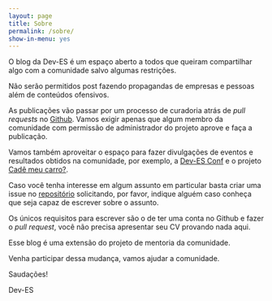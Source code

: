 ```yaml
---
layout: page
title: Sobre
permalink: /sobre/
show-in-menu: yes
---
```


O blog da Dev-ES é um espaço aberto a todos que queiram compartilhar algo com a comunidade salvo algumas restrições.

Não serão permitidos post fazendo propagandas de empresas e pessoas além de conteúdos ofensivos.

As publicações vão passar por um processo de curadoria atrás de _pull requests_ no [Github](https://github.com/Dev-ES/blog). Vamos exigir apenas que algum membro da comunidade com permissão de administrador do projeto aprove e faça a publicação.

Vamos também aproveitar o espaço para fazer divulgações de eventos e resultados obtidos na comunidade, por exemplo, a [Dev-ES Conf](http://www.dev-es.org/) e o projeto [Cadê meu carro?](http://cademeucarro.org/).

Caso você tenha interesse em algum assunto em particular basta criar uma issue no [repositório](https://github.com/Dev-ES/blog) solicitando, por favor, indique alguém caso conheça que seja capaz de escrever sobre o assunto.

Os únicos requisitos para escrever são o de ter uma conta no Github e fazer o _pull request_, você não precisa apresentar seu CV provando nada aqui.

Esse blog é uma extensão do projeto de mentoria da comunidade.

Venha participar dessa mudança, vamos ajudar a comunidade.

Saudações!

Dev-ES